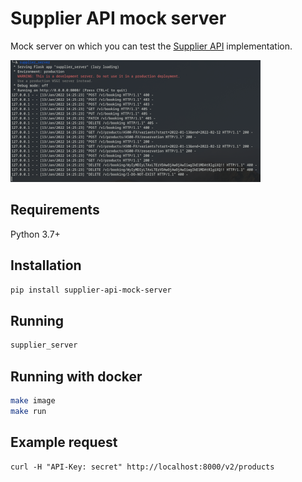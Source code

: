 # Supplier API mock server

Mock server on which you can test the [Supplier API](https://tiqets.github.io/supplier-api/) implementation.

![Mock server screenshot](../docs/mockserver.png)

## Requirements

Python 3.7+

## Installation

```sh
pip install supplier-api-mock-server
```

## Running

```sh
supplier_server
```

## Running with docker

```sh
make image
make run
```

## Example request

```
curl -H "API-Key: secret" http://localhost:8000/v2/products
```
